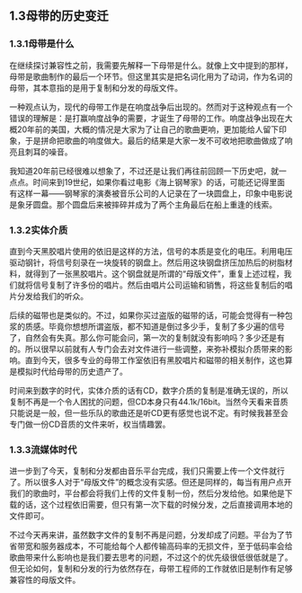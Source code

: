 ## 1.3母带的历史变迁

### 1.3.1母带是什么

在继续探讨兼容性之前，我需要先解释一下母带是什么。就像上文中提到的那样，母带是歌曲制作的最后一个环节。但这里其实是把名词化用为了动词，作为名词的母带，其本意指的是用于复制和分发的母版文件。

一种观点认为，现代的母带工作是在响度战争后出现的。然而对于这种观点有一个错误的理解是：是打赢响度战争的需要，才诞生了母带的工作。响度战争出现在大概20年前的美国，大概的情况是大家为了让自己的歌曲更响，更加能给人留下印象，于是拼命把歌曲的响度做大。最后的结果是大家一发不可收地把歌曲做成了响亮且刺耳的噪音。

我知道20年前已经很难以想象了，不过还是让我们再往前回顾一下历史吧，就一点点。时间来到19世纪，如果你看过电影《海上钢琴家》的话，可能还记得里面有这样一幕——钢琴家的演奏被音乐公司的人记录在了一块圆盘上，印象中电影说是象牙圆盘。那个圆盘后来被摔碎并成为了两个主角最后在船上重逢的线索。

### 1.3.2实体介质

直到今天黑胶唱片使用的依旧是这样的方法，信号的本质是变化的电压。利用电压驱动钢针，将信号刻录在一块旋转的钢盘上。然后用这块钢盘挤压加热后的树脂材料，就得到了一张黑胶唱片。这个钢盘就是所谓的“母版文件”，重复上述过程，我们就将信号复制了许多份的唱片。然后由唱片公司运输和销售，将这些复制后的唱片分发给我们的听众。

后续的磁带也是类似的。不过，如果你买过盗版的磁带的话，可能会觉得有一种包浆的质感。毕竟你想想所谓盗版，都不知道是倒过多少手，复制了多少遍的信号了，自然会有失真。那么你可能会问，第一次的复制就没有影响吗？多少还是有的。所以很早以前就有人专门会去对文件进行一些调整，来弥补模拟介质带来的影响。直到今天，很多专业的母带工作室依旧有黑胶唱片和磁带的相关制作，这也算是模拟时代给母带的历史遗产了。

时间来到数字的时代，实体介质的话有CD，数字介质的复制是准确无误的，所以复制不再是一个令人困扰的问题，但CD本身只有44.1k/16bit。当然今天看来音质只能说是一般，但一些乐队的歌曲还是听CD更有感觉也说不定。有时候我甚至会专门做一份CD音质的文件来听，权当情趣罢。

### 1.3.3流媒体时代

进一步到了今天，复制和分发都由音乐平台完成，我们只需要上传一个文件就行了。所以很多人对于“母版文件”的概念没有实感。但还是同样的，每当有用户点开我们的歌曲时，平台都会将我们上传的文件复制一份，然后分发给他。如果他是下载的话，这个过程依旧需要，但只有第一次下载的时候分发，之后直接调用本地的文件即可。

不过今天再来讲，虽然数字文件的复制不再是问题，分发却成了问题。平台为了节省带宽和服务器成本，不可能给每个人都传输高码率的无损文件，至于低码率会给歌曲带来什么影响也是我们要去思考的问题，不过这个的优先级很低很低就是了。但无论如何，复制和分发的行为依然存在，母带工程师的工作就依旧是制作有足够兼容性的母版文件。
